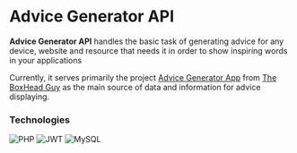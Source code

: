 # Advice Generator API

**Advice Generator API** handles the basic task of generating advice for any device, website and resource that needs it in order to show inspiring words in your applications

Currently, it serves primarily the project [Advice Generator App](https://github.com/The-BoxHead-Guy/web-advice-generator) from [The BoxHead Guy](https://github.com/The-BoxHead-Guy) as the main source of data and information for advice displaying.

### Technologies

![PHP](https://img.shields.io/badge/php-%23777BB4.svg?style=for-the-badge&logo=php&logoColor=white)
![JWT](https://img.shields.io/badge/JWT-black?style=for-the-badge&logo=JSON%20web%20tokens)
![MySQL](https://img.shields.io/badge/mysql-4479A1.svg?style=for-the-badge&logo=mysql&logoColor=white)
